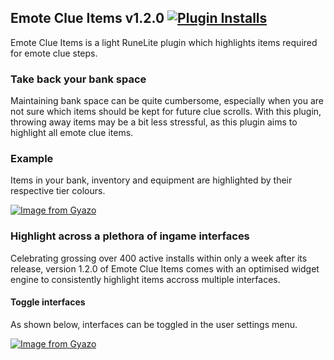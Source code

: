## Emote Clue Items v1.2.0 [![Plugin Installs](http://img.shields.io/endpoint?url=https://i.pluginhub.info/shields/installs/plugin/emote-clue-items&label=Active%20installs)](https://runelite.net/plugin-hub/Lars%20van%20Soest)
Emote Clue Items is a light RuneLite plugin which highlights items required for emote clue steps. 


### Take back your bank space
Maintaining bank space can be quite cumbersome, especially when you are not sure which items should be kept for future clue scrolls. With this plugin, throwing away items may be a bit less stressful, as this plugin aims to highlight all emote clue items.

### Example
Items in your bank, inventory and equipment are highlighted by their respective tier colours.

[![Image from Gyazo](https://i.gyazo.com/4acd5ebcd9bbffb559f900e843a54bd6.gif)](https://gyazo.com/4acd5ebcd9bbffb559f900e843a54bd6)

### Highlight across a plethora of ingame interfaces
Celebrating grossing over 400 active installs within only a week after its release, version 1.2.0 of Emote Clue Items comes with an optimised widget engine to consistently highlight items accross multiple interfaces.

#### Toggle interfaces
As shown below, interfaces can be toggled in the user settings menu.

[![Image from Gyazo](https://i.gyazo.com/486930cf7273d273a622a16d625e7b14.gif)](https://gyazo.com/486930cf7273d273a622a16d625e7b14)